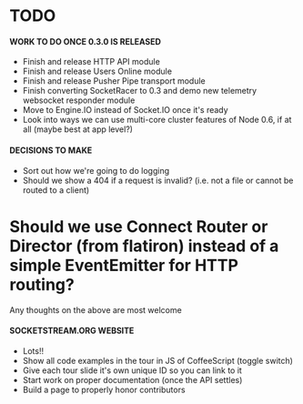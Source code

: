 TODO
====

#### WORK TO DO ONCE 0.3.0 IS RELEASED

* Finish and release HTTP API module
* Finish and release Users Online module
* Finish and release Pusher Pipe transport module
* Finish converting SocketRacer to 0.3 and demo new telemetry websocket responder module
* Move to Engine.IO instead of Socket.IO once it's ready
* Look into ways we can use multi-core cluster features of Node 0.6, if at all (maybe best at app level?)


#### DECISIONS TO MAKE

* Sort out how we're going to do logging
* Should we show a 404 if a request is invalid? (i.e. not a file or cannot be routed to a client)
# Should we use Connect Router or Director (from flatiron) instead of a simple EventEmitter for HTTP routing?

Any thoughts on the above are most welcome


#### SOCKETSTREAM.ORG WEBSITE

* Lots!!
* Show all code examples in the tour in JS of CoffeeScript (toggle switch)
* Give each tour slide it's own unique ID so you can link to it
* Start work on proper documentation (once the API settles)
* Build a page to properly honor contributors